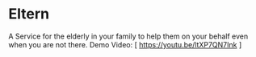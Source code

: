 # Eltern
A Service for the elderly in your family to help them on your behalf even when you are not there.
Demo Video:
    [ https://youtu.be/ltXP7QN7Ink ]
